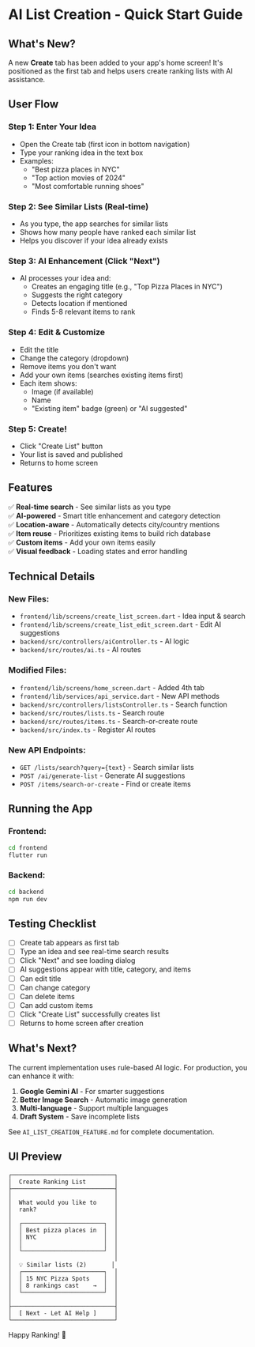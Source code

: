 # AI List Creation - Quick Start Guide

## What's New?

A new **Create** tab has been added to your app's home screen! It's positioned as the first tab and helps users create ranking lists with AI assistance.

## User Flow

### Step 1: Enter Your Idea
- Open the Create tab (first icon in bottom navigation)
- Type your ranking idea in the text box
- Examples:
  - "Best pizza places in NYC"
  - "Top action movies of 2024"
  - "Most comfortable running shoes"

### Step 2: See Similar Lists (Real-time)
- As you type, the app searches for similar lists
- Shows how many people have ranked each similar list
- Helps you discover if your idea already exists

### Step 3: AI Enhancement (Click "Next")
- AI processes your idea and:
  - Creates an engaging title (e.g., "Top Pizza Places in NYC")
  - Suggests the right category
  - Detects location if mentioned
  - Finds 5-8 relevant items to rank

### Step 4: Edit & Customize
- Edit the title
- Change the category (dropdown)
- Remove items you don't want
- Add your own items (searches existing items first)
- Each item shows:
  - Image (if available)
  - Name
  - "Existing item" badge (green) or "AI suggested"

### Step 5: Create!
- Click "Create List" button
- Your list is saved and published
- Returns to home screen

## Features

✅ **Real-time search** - See similar lists as you type  
✅ **AI-powered** - Smart title enhancement and category detection  
✅ **Location-aware** - Automatically detects city/country mentions  
✅ **Item reuse** - Prioritizes existing items to build rich database  
✅ **Custom items** - Add your own items easily  
✅ **Visual feedback** - Loading states and error handling  

## Technical Details

### New Files:
- `frontend/lib/screens/create_list_screen.dart` - Idea input & search
- `frontend/lib/screens/create_list_edit_screen.dart` - Edit AI suggestions
- `backend/src/controllers/aiController.ts` - AI logic
- `backend/src/routes/ai.ts` - AI routes

### Modified Files:
- `frontend/lib/screens/home_screen.dart` - Added 4th tab
- `frontend/lib/services/api_service.dart` - New API methods
- `backend/src/controllers/listsController.ts` - Search function
- `backend/src/routes/lists.ts` - Search route
- `backend/src/routes/items.ts` - Search-or-create route
- `backend/src/index.ts` - Register AI routes

### New API Endpoints:
- `GET /lists/search?query={text}` - Search similar lists
- `POST /ai/generate-list` - Generate AI suggestions
- `POST /items/search-or-create` - Find or create items

## Running the App

### Frontend:
```bash
cd frontend
flutter run
```

### Backend:
```bash
cd backend
npm run dev
```

## Testing Checklist

- [ ] Create tab appears as first tab
- [ ] Type an idea and see real-time search results
- [ ] Click "Next" and see loading dialog
- [ ] AI suggestions appear with title, category, and items
- [ ] Can edit title
- [ ] Can change category
- [ ] Can delete items
- [ ] Can add custom items
- [ ] Click "Create List" successfully creates list
- [ ] Returns to home screen after creation

## What's Next?

The current implementation uses rule-based AI logic. For production, you can enhance it with:

1. **Google Gemini AI** - For smarter suggestions
2. **Better Image Search** - Automatic image generation
3. **Multi-language** - Support multiple languages
4. **Draft System** - Save incomplete lists

See `AI_LIST_CREATION_FEATURE.md` for complete documentation.

## UI Preview

```
┌─────────────────────────────┐
│  Create Ranking List        │
├─────────────────────────────┤
│                             │
│  What would you like to     │
│  rank?                      │
│                             │
│  ┌───────────────────────┐  │
│  │ Best pizza places in  │  │
│  │ NYC                   │  │
│  │                       │  │
│  └───────────────────────┘  │
│                             │
│  💡 Similar lists (2)       │
│  ┌───────────────────────┐  │
│  │ 15 NYC Pizza Spots    │  │
│  │ 8 rankings cast    →  │  │
│  └───────────────────────┘  │
│                             │
├─────────────────────────────┤
│  [ Next - Let AI Help ]     │
└─────────────────────────────┘
```

Happy Ranking! 🎉

